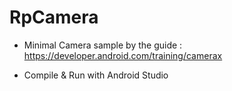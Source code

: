 RpCamera
==========

- Minimal Camera sample by the guide : https://developer.android.com/training/camerax

- Compile & Run with Android Studio

